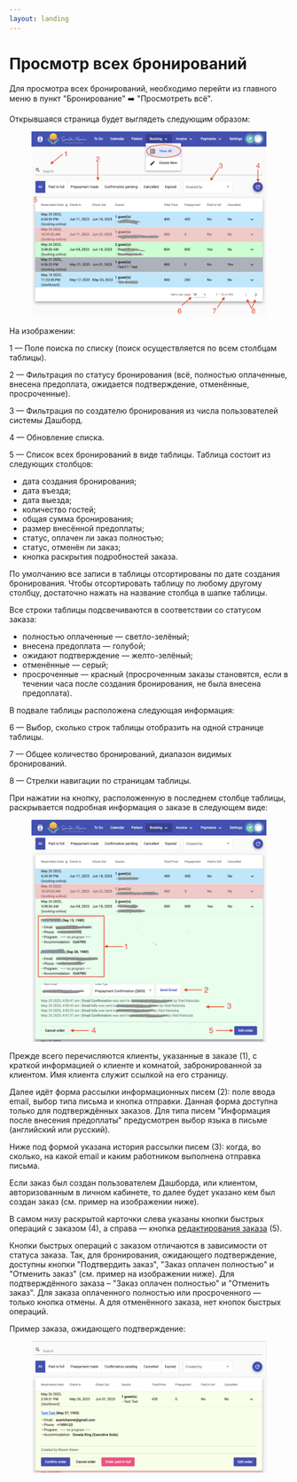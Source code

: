 ```yaml
---
layout: landing
---
```


# Просмотр всех бронирований

Для просмотра всех бронирований, необходимо перейти из главного меню в пункт "Бронирование" ➡️ "Просмотреть всё".

Открывшаяся страница будет выглядеть следующим образом:

<figure><img src="../../../.gitbook/assets/Screenshot 2023-05-26 at 14.02.44.png" alt=""><figcaption></figcaption></figure>

На изображении:

1 — Поле поиска по списку (поиск осуществляется по всем столбцам таблицы).

2 — Фильтрация по статусу бронирования (всё, полностью оплаченные, внесена предоплата, ожидается подтверждение, отменённые, просроченные).

3 — Фильтрация по создателю бронирования из числа пользователей системы Дашборд.

4 — Обновление списка.

5 — Список всех бронирований в виде таблицы. Таблица состоит из следующих столбцов:

* дата создания бронирования;&#x20;
* дата въезда;
* дата выезда;
* количество гостей;
* общая сумма бронирования;
* размер внесённой предоплаты;
* статус, оплачен ли заказ полностью;
* статус, отменён ли заказ;
* кнопка раскрытия подробностей заказа.

По умолчанию все записи в таблицы отсортированы по дате создания бронирования. Чтобы отсортировать таблицу по любому другому столбцу, достаточно нажать на название столбца в шапке таблицы.

Все строки таблицы подсвечиваются в соответствии со статусом заказа:

* полностью оплаченные — светло-зелёный;
* внесена предоплата — голубой;
* ожидают подтверждение — желто-зелёный;
* отменённые — серый;
* просроченные — красный (просроченным заказы становятся, если в течении часа после создания бронирования, не была внесена предоплата).

В подвале таблицы расположена следующая информация:

6 — Выбор, сколько строк таблицы отобразить на одной странице таблицы.

7 — Общее количество бронирований, диапазон видимых бронирований.

8 — Стрелки навигации по страницам таблицы.

При нажатии на кнопку, расположенную в последнем столбце таблицы, раскрывается подробная информация о заказе в следующем виде:

<figure><img src="../../../.gitbook/assets/Screenshot 2023-05-26 at 14.29.38.png" alt=""><figcaption></figcaption></figure>

Прежде всего перечисляются клиенты, указанные в заказе (1), с краткой информацией о клиенте и комнатой, забронированной за клиентом. Имя клиента служит ссылкой на его страницу.

Далее идёт форма рассылки информационных писем (2): поле ввода email, выбор типа письма и кнопка отправки. Данная форма доступна только для подтверждённых заказов. Для типа писем "Информация после внесения предоплаты" предусмотрен выбор языка в письме (английский или русский).

Ниже под формой указана история рассылки писем (3): когда, во сколько, на какой email и каким работником выполнена отправка письма.

Если заказ был создан пользователем Дашборда, или клиентом, авторизованным в личном кабинете, то далее будет указано кем был создан заказ (см. пример на изображении ниже).

В самом низу раскрытой карточки слева указаны кнопки быстрых операций с заказом (4), а справа — кнопка [редактирования заказа](edit-booking.md) (5).&#x20;

Кнопки быстрых операций с заказом отличаются в зависимости от статуса заказа.  Так, для бронирования, ожидающего подтверждение, доступны кнопки "Подтвердить заказ", "Заказ оплачен полностью" и "Отменить заказ" (см. пример на изображении ниже). Для подтверждённого заказа – "Заказ оплачен полностью" и "Отменить заказ". Для заказа оплаченного полностью или просроченного — только кнопка отмены. А для отменённого заказа, нет кнопок быстрых операций.

Пример заказа, ожидающего подтверждение:&#x20;

<figure><img src="../../../.gitbook/assets/Screenshot 2023-05-26 at 14.38.26.png" alt=""><figcaption></figcaption></figure>



&#x20;
